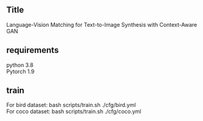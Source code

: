 ## Title

Language-Vision Matching for Text-to-Image Synthesis with Context-Aware GAN

## requirements

python 3.8<br>
Pytorch 1.9

## train

For bird dataset: bash scripts/train.sh ./cfg/bird.yml<br>
For coco dataset: bash scripts/train.sh ./cfg/coco.yml
